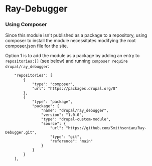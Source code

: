 # Ray-Debugger

### Using Composer
Since this module isn't published as a package to a repository, using composer to install the module necessitates modifying the root composer.json file for the site.

Option 1 is to add the module as a package by adding an entry to `repositories:[]` (see below) and running `composer require drupal/ray_debugger`:
```
    "repositories": [
        {
            "type": "composer",
            "url": "https://packages.drupal.org/8"
        },
        {
            "type": "package",
            "package": {
                "name": "drupal/ray_debugger",
                "version": "1.0.0",
                "type": "drupal-custom-module",
                "source": {
                    "url": "https://github.com/Smithsonian/Ray-Debugger.git",
                    "type": "git",
                    "reference": "main"
                }
            }
        }
    ],
